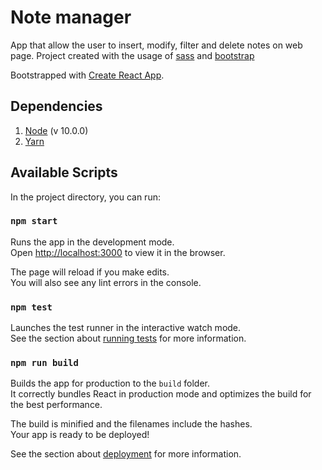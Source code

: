 # Note manager

App that allow the user to insert, modify, filter and delete notes on web page.
Project created with the usage of [sass](https://sass-lang.com) and [bootstrap](https://getbootstrap.com)

Bootstrapped with [Create React App](https://github.com/facebook/create-react-app).

## Dependencies

1. [Node](https://nodejs.org) (v 10.0.0)
2. [Yarn](https://yarnpkg.com) 

## Available Scripts

In the project directory, you can run:

### `npm start`

Runs the app in the development mode.<br>
Open [http://localhost:3000](http://localhost:3000) to view it in the browser.

The page will reload if you make edits.<br>
You will also see any lint errors in the console.

### `npm test`

Launches the test runner in the interactive watch mode.<br>
See the section about [running tests](https://facebook.github.io/create-react-app/docs/running-tests) for more information.

### `npm run build`

Builds the app for production to the `build` folder.<br>
It correctly bundles React in production mode and optimizes the build for the best performance.

The build is minified and the filenames include the hashes.<br>
Your app is ready to be deployed!

See the section about [deployment](https://facebook.github.io/create-react-app/docs/deployment) for more information.
